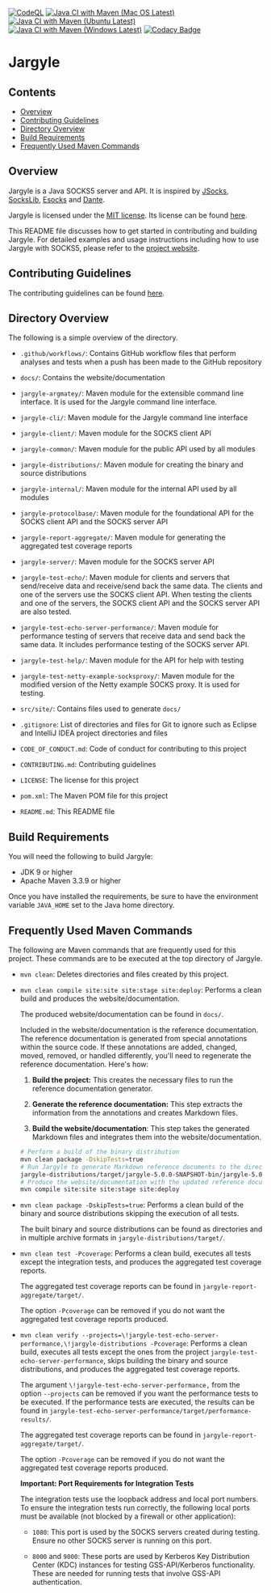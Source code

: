 [![CodeQL](https://github.com/jh3nd3rs0n/jargyle/actions/workflows/codeql-analysis.yml/badge.svg)](https://github.com/jh3nd3rs0n/jargyle/actions/workflows/codeql-analysis.yml) [![Java CI with Maven (Mac OS Latest)](https://github.com/jh3nd3rs0n/jargyle/actions/workflows/maven_macos_latest.yml/badge.svg)](https://github.com/jh3nd3rs0n/jargyle/actions/workflows/maven_macos_latest.yml) [![Java CI with Maven (Ubuntu Latest)](https://github.com/jh3nd3rs0n/jargyle/actions/workflows/maven_ubuntu_latest.yml/badge.svg)](https://github.com/jh3nd3rs0n/jargyle/actions/workflows/maven_ubuntu_latest.yml) [![Java CI with Maven (Windows Latest)](https://github.com/jh3nd3rs0n/jargyle/actions/workflows/maven_windows_latest.yml/badge.svg)](https://github.com/jh3nd3rs0n/jargyle/actions/workflows/maven_windows_latest.yml) [![Codacy Badge](https://app.codacy.com/project/badge/Grade/581706f82bf945df84bc397da4cecee5)](https://www.codacy.com/gh/jh3nd3rs0n/jargyle/dashboard?utm_source=github.com&amp;utm_medium=referral&amp;utm_content=jh3nd3rs0n/jargyle&amp;utm_campaign=Badge_Grade)

# Jargyle

## Contents

-   [Overview](#overview)
-   [Contributing Guidelines](#contributing-guidelines) 
-   [Directory Overview](#directory-overview) 
-   [Build Requirements](#build-requirements)
-   [Frequently Used Maven Commands](#frequently-used-maven-commands)

## Overview

Jargyle is a Java SOCKS5 server and API. It is inspired by
[JSocks](https://jsocks.sourceforge.net/),
[SocksLib](https://github.com/fengyouchao/sockslib),
[Esocks](https://github.com/fengyouchao/esocks) and
[Dante](https://www.inet.no/dante/index.html).

Jargyle is licensed under the
[MIT license](https://opensource.org/licenses/MIT).
Its license can be found [here](LICENSE).

This README file discusses how to get started in contributing and building 
Jargyle. For detailed examples and usage instructions including how to use 
Jargyle with SOCKS5, please refer to the 
[project website](https://jh3nd3rs0n.github.io/jargyle).

## Contributing Guidelines

The contributing guidelines can be found [here](CONTRIBUTING.md).

## Directory Overview

The following is a simple overview of the directory.

-   `.github/workflows/`: Contains GitHub workflow files that perform analyses 
    and tests when a push has been made to the GitHub repository

-   `docs/`: Contains the website/documentation

-   `jargyle-argmatey/`: Maven module for the extensible command line 
    interface. It is used for the Jargyle command line interface.

-   `jargyle-cli/`: Maven module for the Jargyle command line interface

-   `jargyle-client/`: Maven module for the SOCKS client API

-   `jargyle-common/`: Maven module for the public API used by all modules

-   `jargyle-distributions/`: Maven module for creating the binary and source 
    distributions

-   `jargyle-internal/`: Maven module for the internal API used by all modules

-   `jargyle-protocolbase/`: Maven module for the foundational API for the 
    SOCKS client API and the SOCKS server API

-   `jargyle-report-aggregate/`: Maven module for generating the aggregated
    test coverage reports

-   `jargyle-server/`: Maven module for the SOCKS server API

-   `jargyle-test-echo/`: Maven module for clients and servers that 
    send/receive data and receive/send back the same data. The clients and one 
    of the servers use the SOCKS client API. When testing the clients and one 
    of the servers, the SOCKS client API and the SOCKS server API are also 
    tested.

-   `jargyle-test-echo-server-performance/`: Maven module for performance 
    testing of servers that receive data and send back the same data. It 
    includes performance testing of the SOCKS server API.

-   `jargyle-test-help/`: Maven module for the API for help with testing

-   `jargyle-test-netty-example-socksproxy/`: Maven module for the modified 
    version of the Netty example SOCKS proxy. It is used for testing.

-   `src/site/`: Contains files used to generate `docs/`

-   `.gitignore`: List of directories and files for Git to ignore such as
    Eclipse and IntelliJ IDEA project directories and files

-   `CODE_OF_CONDUCT.md`: Code of conduct for contributing to this project

-   `CONTRIBUTING.md`: Contributing guidelines

-   `LICENSE`: The license for this project

-   `pom.xml`: The Maven POM file for this project

-   `README.md`: This README file

## Build Requirements

You will need the following to build Jargyle:

-   JDK 9 or higher
-   Apache Maven 3.3.9 or higher

Once you have installed the requirements, be sure to have the environment 
variable `JAVA_HOME` set to the Java home directory.

## Frequently Used Maven Commands

The following are Maven commands that are frequently used for this project.
These commands are to be executed at the top directory of Jargyle.

-   `mvn clean`: Deletes directories and files created by this project.

-   `mvn clean compile site:site site:stage site:deploy`: Performs a clean 
    build and produces the website/documentation. 
    
    The produced website/documentation can be found in `docs/`. 
    
    Included in the website/documentation is the reference documentation. The 
    reference documentation is generated from special annotations within the 
    source code. If these annotations are added, changed, moved, removed, or 
    handled differently, you'll need to regenerate the reference 
    documentation. Here's how:
    
    1.   **Build the project:** This creates the necessary files to run the 
         reference documentation generator.
    
    2.   **Generate the reference documentation:** This step extracts the 
         information from the annotations and creates Markdown files.
    
    3.   **Build the website/documentation**: This step takes the generated 
         Markdown files and integrates them into the website/documentation. 
    
    ```bash
    # Perform a build of the binary distribution
    mvn clean package -DskipTests=true
    # Run Jargyle to generate Markdown reference documents to the directory of Markdown reference documentation 
    jargyle-distributions/target/jargyle-5.0.0-SNAPSHOT-bin/jargyle-5.0.0-SNAPSHOT/bin/jargyle generate-reference-docs -d src/site/markdown/reference/
    # Produce the website/documentation with the updated reference documentation
    mvn compile site:site site:stage site:deploy
    ```
    
-   `mvn clean package -DskipTests=true`: Performs a clean build of the binary 
    and source distributions skipping the execution of all tests. 
    
    The built binary and source distributions can be found as directories and 
    in multiple archive formats in `jargyle-distributions/target/`.
    
-   `mvn clean test -Pcoverage`: Performs a clean build, executes all tests 
    except the integration tests, and produces the aggregated test coverage 
    reports.
    
    The aggregated test coverage reports can be found in
    `jargyle-report-aggregate/target/`.
    
    The option `-Pcoverage` can be removed if you do not want the aggregated 
    test coverage reports produced.
    
-   `mvn clean verify --projects=\!jargyle-test-echo-server-performance,\!jargyle-distributions -Pcoverage`: 
    Performs a clean build, executes all tests except the ones from the 
    project `jargyle-test-echo-server-performance`, skips building the binary 
    and source distributions, and produces the aggregated test coverage 
    reports.
    
    The argument `\!jargyle-test-echo-server-performance,` from the option 
    `--projects` can be removed if you want the performance tests to be 
    executed. If the performance tests are executed, the results can be found 
    in `jargyle-test-echo-server-performance/target/performance-results/`.
    
    The aggregated test coverage reports can be found in 
    `jargyle-report-aggregate/target/`. 
    
    The option `-Pcoverage` can be removed if you do not want the aggregated 
    test coverage reports produced.
    
    **Important: Port Requirements for Integration Tests**
    
    The integration tests use the loopback address and local port numbers. To 
    ensure the integration tests run correctly, the following local ports must 
    be available (not blocked by a firewall or other application):
    
    -   `1080`: This port is used by the SOCKS servers created during testing. 
        Ensure no other SOCKS server is running on this port.
    
    -   `8000` and `9000`: These ports are used by Kerberos Key Distribution 
        Center (KDC) instances for testing GSS-API/Kerberos functionality. 
        These are needed for running tests that involve GSS-API 
        authentication.
    
